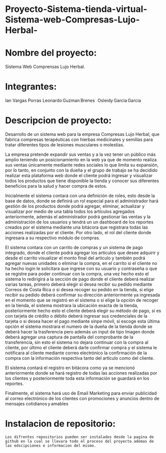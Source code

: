 # Proyecto-Sistema-tienda-virtual-Sistema-web-Compresas-Lujo-Herbal-
# Nombre del proyecto:
  Sistema Web Comprensas Lujo Herbal.
  
# Integrantes:
  Ian Vargas Porras 
  Leonardo Guzman Brenes   
  Osleidy Garcia Garcia   
   
# Descripcion de proyecto:
Desarrollo de un sistema web para la empresa Compresas Lujo Herbal, que fabrica compresas terapéuticas con hierbas medicinales y semillas para tratar diferentes tipos de lesiones musculares o molestias.  

La empresa pretende expandir sus ventas y a la vez tener un público más amplio teniendo un posicionamiento en la web ya que de momento realiza sus ventas únicamente mediante redes sociales lo que limita su expansión, por lo tanto, en conjunto con la dueña y el grupo de trabajo se ha decidido realizar esta plataforma web donde el cliente podrá ingresar y visualizar todos los productos que tiene disponible la tienda y conocer sus diferentes beneficios para la salud y hacer compra de estos.  

 

Inicialmente el sistema contará con una definición de roles, esto desde la base de datos, donde se definirá un rol especial para el administrador hará gestión de los productos donde podrá agregar, eliminar, actualizar y visualizar por medio de una tabla todos los artículos agregados anteriormente, además el administrador podrá gestionar las ventas y la administración de los usuarios y tendrá un un dashboard de los reportes creados por el sistema mediante una bitácora que registrara todas las acciones realizadas por el cliente. Por otro lado, el rol del cliente donde ingresara a su respectivo módulo de compras. 

 

El sistema contara con un carrito de compras y un sistema de pago integrado, donde el cliente podrá agregar los artículos que desee adquirir y desde el carrito visualizar el monto final del articulo y también podrá agregar nuevas unidades o eliminar la compra, en el carrito si el cliente no ha hecho login le solicitara que ingrese con su usuario y contraseña o que se registre para poder continuar con la compra, una vez hecho esto el sistema lo redirigirá a la sección de pago donde el cliente deberá realizar varias tareas, primero deberá elegir si desea recibir su pedido mediante Correos de Costa Rica o si desea recoger su pedido en la tienda, si elige recibir su pedido deberá confirmar su dirección anteriormente ya ingresada en el momento que se registró en el sistema o si elige la opción de recoger en la tienda, el sistema mostrara la ubicación exacta de la tienda, posteriormente hecho esto el cliente deberá elegir su método de pago, si es con tarjeta de crédito o débito deberá ingresar sus credenciales de la tarjeta o si desea hacer el pago mediante sinpe móvil, si escoge esta última opción el sistema mostrara el numero de la dueña de la tienda donde se deberá hacer la trasferencia pero además un input de tipo Imagen donde deberá agregar una captura de pantalla del comprobante de la transferencia, sin esto el sistema no dejara continuar con la compra al cliente, por último el cliente deberá darle confirmar compra y el sistema le notificara al cliente mediante correo electrónico la confirmación de la compra con la información respectiva tanto del articulo como del cliente. 

 

El sistema contará el registro en bitácora como ya se mencionó anteriormente donde se hará registro de todas las acciones realizadas por los clientes y posteriormente toda esta información se guardará en los reportes.  

Finalmente, el sistema hará uso de Email Marketing para enviar publicidad al correo electrónico de los clientes con promociones y anuncios dentro de mensajes cotidianos y amables  

  # Instalacion de repositorio:
    Los difrentes repositorios pueden ser instalados desde la pagina de github en la cual se llevara todo el proceso del proyecto ademas de las edscipciones e informacion del mismo.
